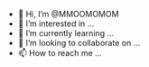 - 👋 Hi, I’m @MMOOMOMOM
- 👀 I’m interested in ...
- 🌱 I’m currently learning ...
- 💞️ I’m looking to collaborate on ...
- 📫 How to reach me ...

<!---
MMOOMOMOM/MMOOMOMOM is a ✨ special ✨ repository because its `README.md` (this file) appears on your GitHub profile.
You can click the Preview link to take a look at your changes.
--->

